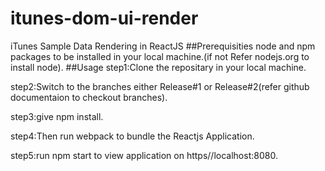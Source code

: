 # itunes-dom-ui-render
iTunes Sample Data Rendering in ReactJS
##Prerequisities
node and npm packages to be installed in your local machine.(if not Refer nodejs.org to install node).
##Usage
 step1:Clone the repositary in your local machine.
 
 step2:Switch to the branches either Release#1 or Release#2(refer github documentaion to checkout branches).

 step3:give npm install.

 step4:Then run webpack to bundle the Reactjs Application.
 
 step5:run npm start to view application on https//localhost:8080.
